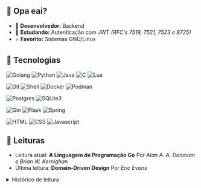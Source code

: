 ## :vulcan_salute: Opa eai?

- :telescope: **Desenvolvedor:** Backend
- :seedling: **Estudando:** Autenticação com JWT *(RFC's 7519, 7521, 7523 e 8725)*
- :star: **Favorito:** Sistemas GNU/Linux
<!-- - :penguin: *I use Arch, btw*) -->

## :toolbox: Tecnologias

![Golang](https://img.shields.io/badge/Golang-0d1117?style=for-the-badge&logo=go)
![Python](https://img.shields.io/badge/Python-0d1117?style=for-the-badge&logo=python)
![Java](https://img.shields.io/badge/Java-0d1117?style=for-the-badge&logo=openjdk)
![C](https://img.shields.io/badge/ANSI_C-0d1117?style=for-the-badge&logo=c&logoColor=00599C)
![Lua](https://img.shields.io/badge/Lua-0d1117?style=for-the-badge&logo=lua) 

![Git](https://img.shields.io/badge/Git-0d1117?style=for-the-badge&logo=git&logoColor=F1502F)
![Shell](https://img.shields.io/badge/Shell_Script-0d1117?style=for-the-badge&logo=gnu-bash) 
![Docker](https://img.shields.io/badge/Docker-0d1117?style=for-the-badge&logo=docker) 
![Podman](https://img.shields.io/badge/Podman-0d1117?style=for-the-badge&logo=podman&logoColor=892ca0)

![Postgres](https://img.shields.io/badge/Postgresql-0d1117?style=for-the-badge&logo=postgresql)
![SQLite3](https://img.shields.io/badge/SQLite3-0d1117?style=for-the-badge&logo=sqlite&logoColor=76c4eb)

![Gin](https://img.shields.io/badge/Gin-0d1117?style=for-the-badge&logo=gin)
![Flask](https://img.shields.io/badge/Flask-0d1117?style=for-the-badge&logo=flask)
![Spring](https://img.shields.io/badge/Spring-0d1117?style=for-the-badge&logo=spring)

![HTML](https://img.shields.io/badge/HTML-0d1117?style=for-the-badge&logo=html5)
![CSS](https://img.shields.io/badge/CSS-0d1117?style=for-the-badge&logo=css3&logoColor=1572B6)
![Javascript](https://img.shields.io/badge/JavaScript-0d1117?style=for-the-badge&logo=javascript&logoColor=F7DF1E)


## :open_book: Leituras

- Leitura atual: **A Linguagem de Programação Go** Por *Alan A. A. Donavan e Brian W. Kernighan*
- Última leitura: **Domain-Driven Design** Por *Eric Evans*

<details>
<summary>Histórico de leitura</summary>

- **Domain-Driven Design** Por *Eric Evans*
- **O mítico homem-mês** Por *Frederick P. Brooks Jr*
- **Entendendo algoritimos** Por *Aditya Y. Bhargava*
- **Código Limpo** Por *Robert C. Martin*
  
</details>

